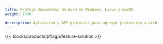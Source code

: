 ```yaml
---
title: Proteja documentos de Word en Windows, Linux y macOS 
weight: 7730

description: Aplicación y API gratuitas para agregar protección a archivos DOC, DOCX u ODT
---
```


{{< blocks/products/pf/agp/feature-solution >}} 

